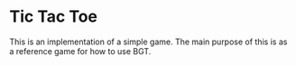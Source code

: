 Tic Tac Toe
===========

This is an implementation of a simple game.
The main purpose of this is as a reference game for how to use BGT.
